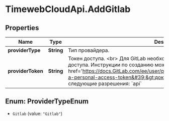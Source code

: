 # TimewebCloudApi.AddGitlab

## Properties

Name | Type | Description | Notes
------------ | ------------- | ------------- | -------------
**providerType** | **String** | Тип провайдера. | 
**providerToken** | **String** | Токен доступа. &lt;br&gt; Для GitLab необходимо использовать персональный токен доступа. Инструкции по созданию можно найти в &lt;a target&#x3D;&#39;_blank&#39; href&#x3D;&#39;https://docs.GitLab.com/ee/user/profile/personal_access_tokens.html#create-a-personal-access-token&#39;&gt;документации GitLab&lt;/a&gt;. &lt;br&gt; Установите следующие разрешения: &#x60;api&#x60; | 



## Enum: ProviderTypeEnum


* `Gitlab` (value: `"Gitlab"`)




